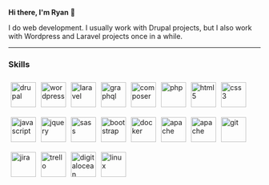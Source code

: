 **Hi there, I'm Ryan** 👋

I do web development. I usually work with Drupal projects, but I also work with Wordpress and Laravel projects once in a while.

---

### Skills
<img alt="drupal" width="50" align="left" style="margin: 10px 5px" src="https://cdn.jsdelivr.net/gh/devicons/devicon/icons/drupal/drupal-original.svg" />
<img alt="wordpress" width="50" align="left" style="margin: 10px 5px" src="https://cdn.jsdelivr.net/gh/devicons/devicon/icons/wordpress/wordpress-plain.svg" />
<img alt="laravel" width="50" align="left" style="margin: 10px 5px" src="https://cdn.jsdelivr.net/gh/devicons/devicon/icons/laravel/laravel-plain.svg" />
<img alt="graphql" width="50" align="left" style="margin: 10px 5px" src="https://cdn.jsdelivr.net/gh/devicons/devicon/icons/graphql/graphql-plain.svg" />
<img alt="composer" width="50" align="left" style="margin: 10px 5px" src="https://cdn.jsdelivr.net/gh/devicons/devicon/icons/composer/composer-original.svg" />
<img alt="php" width="50" align="left" style="margin: 10px 5px" src="https://cdn.jsdelivr.net/gh/devicons/devicon/icons/php/php-plain.svg" />
<img alt="html5" width="50" align="left" style="margin: 10px 5px" src="https://cdn.jsdelivr.net/gh/devicons/devicon/icons/html5/html5-plain.svg" />
<img alt="css3" width="50" align="left" style="margin: 10px 5px" src="https://cdn.jsdelivr.net/gh/devicons/devicon/icons/css3/css3-plain.svg" />
<img alt="javascript" width="50" align="left"  style="margin: 10px 5px" src="https://cdn.jsdelivr.net/gh/devicons/devicon/icons/javascript/javascript-original.svg" />
<img alt="jquery" width="50" align="left"  style="margin: 10px 5px" src="https://cdn.jsdelivr.net/gh/devicons/devicon/icons/jquery/jquery-original.svg" />
<img alt="sass" width="50" align="left" style="margin: 10px 5px" src="https://cdn.jsdelivr.net/gh/devicons/devicon/icons/sass/sass-original.svg" />
<img alt="bootstrap" width="50" align="left" style="margin: 10px 5px" src="https://cdn.jsdelivr.net/gh/devicons/devicon/icons/bootstrap/bootstrap-original.svg" />
<img alt="docker" width="50" align="left" style="margin: 10px 5px" src="https://cdn.jsdelivr.net/gh/devicons/devicon/icons/docker/docker-original.svg" />
<img alt="apache" width="50" align="left" style="margin: 10px 5px" src="https://cdn.jsdelivr.net/gh/devicons/devicon/icons/apache/apache-original.svg" />
<img alt="apache" width="50" align="left" style="margin: 10px 5px" src="https://cdn.jsdelivr.net/gh/devicons/devicon/icons/mysql/mysql-original.svg" />
<img alt="git" width="50" align="left" style="margin: 10px 5px" src="https://cdn.jsdelivr.net/gh/devicons/devicon/icons/git/git-original.svg" />
<img alt="jira" width="50" align="left" style="margin: 10px 5px" src="https://cdn.jsdelivr.net/gh/devicons/devicon/icons/jira/jira-original.svg" />
<img alt="trello" width="50" align="left" style="margin: 10px 5px" src="https://cdn.jsdelivr.net/gh/devicons/devicon/icons/trello/trello-plain.svg" />
<img alt="digitalocean" width="50" align="left" style="margin: 10px 5px" src="https://cdn.jsdelivr.net/gh/devicons/devicon/icons/digitalocean/digitalocean-original.svg" />
<img alt="linux" width="50" align="left" style="margin: 10px 5px" src="https://cdn.jsdelivr.net/gh/devicons/devicon/icons/linux/linux-original.svg" />

